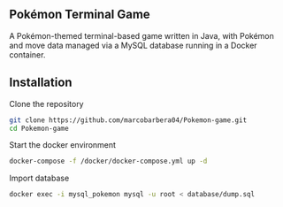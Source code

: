 ## Pokémon Terminal Game

A Pokémon-themed terminal-based game written in Java, with Pokémon and move data managed via a MySQL database running in a Docker container.

## Installation

Clone the repository

```bash
git clone https://github.com/marcobarbera04/Pokemon-game.git
cd Pokemon-game
```

Start the docker environment
```bash
docker-compose -f /docker/docker-compose.yml up -d
```

Import database
```bash
docker exec -i mysql_pokemon mysql -u root < database/dump.sql
```